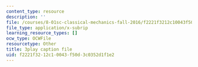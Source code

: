 ```yaml
---
content_type: resource
description: ''
file: /courses/8-01sc-classical-mechanics-fall-2016/f2221f3212c10043f50d3c0352d1f1e2_JTePtoM_MeM.srt
file_type: application/x-subrip
learning_resource_types: []
ocw_type: OCWFile
resourcetype: Other
title: 3play caption file
uid: f2221f32-12c1-0043-f50d-3c0352d1f1e2
---
```

